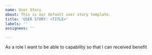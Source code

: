 ```yaml
---
name: User Story
about: This is our default user story template.
title: 'USER STORY: <TITLE>'
labels: ''
assignees: ''

---
```


As a role I want to be able to capability so that I can received benefit
